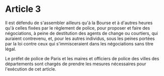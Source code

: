 # Article 3

Il est défendu de s'assembler ailleurs qu'à la Bourse et à d'autres heures qu'à celles fixées par le règlement de police, pour proposer et faire des négociations, à peine de destitution des agents de change ou courtiers, qui auraient contrevenu, et, pour les autres individus, sous les peines portées par la loi contre ceux qui s'immisceraient dans les négociations sans titre légal.

Le préfet de police de Paris et les maires et officiers de police des villes des départements sont chargés de prendre les mesures nécessaires pour l'exécution de cet article.
